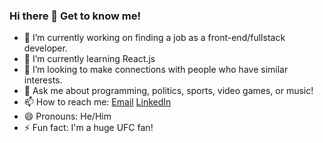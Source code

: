 ### Hi there 👋 Get to know me!

- 🔭 I’m currently working on finding a job as a front-end/fullstack developer.
- 🌱 I’m currently learning React.js
- 🤔 I’m looking to make connections with people who have similar interests.
- 💬 Ask me about programming, politics, sports, video games, or music!
- 📫 How to reach me: [Email](samuelbrown0322@gmail.com) [LinkedIn](https://www.linkedin.com/in/samuelbrown0322/)
- 😄 Pronouns: He/Him
- ⚡ Fun fact: I'm a huge UFC fan!

